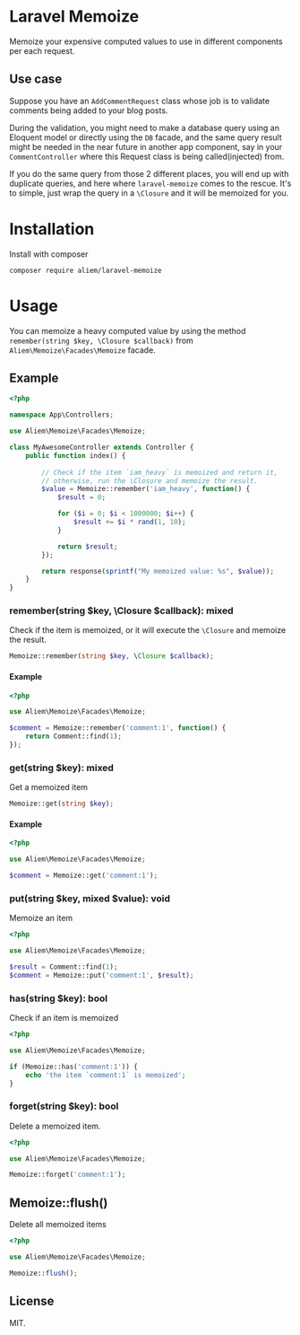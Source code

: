 # Laravel Memoize

Memoize your expensive computed values to use in different components per each request.

## Use case

Suppose you have an `AddCommentRequest` class whose job is to validate comments being added to your blog posts.

During the validation, you might need to make a database query using an Eloquent model or directly using the `DB` facade, and the same query result might be needed in the near future in another app component, say in your `CommentController` where this Request class is being called(injected) from.

If you do the same query from those 2 different places, you will end up with duplicate queries, and here where `laravel-memoize` comes to the rescue. It's to simple, just wrap the query in a `\Closure` and it will be memoized for you.

# Installation

Install with composer

```shell
composer require aliem/laravel-memoize
```

# Usage

You can memoize a heavy computed value by using the method `remember(string $key, \Closure $callback)` from `Aliem\Memoize\Facades\Memoize` facade.

## Example

```php
<?php

namespace App\Controllers;

use Aliem\Memoize\Facades\Memoize;

class MyAwesomeController extends Controller {
    public function index() {
        
        // Check if the item `iam_heavy` is memoized and return it,
        // otherwise, run the \Closure and memoize the result.
        $value = Memoize::remember('iam_heavy', function() {
            $result = 0;

            for ($i = 0; $i < 1000000; $i++) {
                $result += $i * rand(1, 10);
            }

            return $result;
        });

        return response(sprintf("My memoized value: %s", $value));
    }
}
```

### remember(string $key, \Closure $callback): mixed

Check if the item is memoized, or it will execute the `\Closure` and memoize the result.

```php
Memoize::remember(string $key, \Closure $callback);
```

#### Example

```php
<?php

use Aliem\Memoize\Facades\Memoize;

$comment = Memoize::remember('comment:1', function() {
    return Comment::find(1);
});
```

### get(string $key): mixed

Get a memoized item

```php
Memoize::get(string $key);
```

#### Example

```php
<?php

use Aliem\Memoize\Facades\Memoize;

$comment = Memoize::get('comment:1');
```

### put(string $key, mixed $value): void

Memoize an item

```php
<?php

use Aliem\Memoize\Facades\Memoize;

$result = Comment::find(1);
$comment = Memoize::put('comment:1', $result);
```

### has(string $key): bool

Check if an item is memoized

```php
<?php

use Aliem\Memoize\Facades\Memoize;

if (Memoize::has('comment:1')) {
    echo 'the item `comment:1` is memoized';
}
```

### forget(string $key): bool

Delete a memoized item.

```php
<?php

use Aliem\Memoize\Facades\Memoize;

Memoize::forget('comment:1');
```

## Memoize::flush()

Delete all memoized items

```php
<?php

use Aliem\Memoize\Facades\Memoize;

Memoize::flush();
```

## License

MIT.